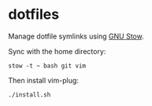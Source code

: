 # dotfiles

Manage dotfile symlinks using [GNU Stow](https://www.gnu.org/software/stow/).

Sync with the home directory:
```
stow -t ~ bash git vim
```

Then install vim-plug:
```
./install.sh
```

